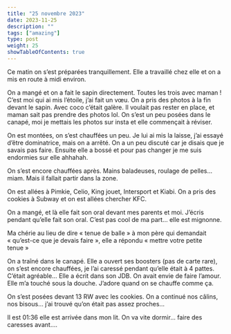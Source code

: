 ```yaml
---
title: "25 novembre 2023"
date: 2023-11-25
description: ""
tags: ["amazing"]
type: post
weight: 25
showTableOfContents: true
---
```


Ce matin on s’est préparées tranquillement. Elle a travaillé chez elle et on a mis en route à midi environ. 

On a mangé et on a fait le sapin directement. Toutes les trois avec maman ! C’est moi qui ai mis l’étoile, j’ai fait un vœu. On a pris des photos à la fin devant le sapin. Avec coco c’était galère. Il voulait pas rester en place, et maman sait pas prendre des photos lol. On s’est un peu posées dans le canapé, moi je mettais les photos sur insta et elle commençait à réviser. 

On est montées, on s’est chauffées un peu. Je lui ai mis la laisse, j’ai essayé d’être dominatrice, mais on a arrêté. On a un peu discuté car je disais que je savais pas faire. Ensuite elle a bossé et pour pas changer je me suis endormies sur elle ahhahah. 

On s’est encore chauffées après. Mains baladeuses, roulage de pelles… miam. Mais il fallait partir dans la zone. 

On est allées à Pimkie, Celio, King jouet, Intersport et Kiabi. On a pris des cookies à Subway et on est allées chercher KFC. 

On a mangé, et là elle fait son oral devant mes parents et moi. J’écris pendant qu’elle fait son oral. C’est pas cool de ma part… elle est mignonne. 

Ma chérie au lieu de dire « tenue de balle » à mon père qui demandait « qu’est-ce que je devais faire », elle a répondu « mettre votre petite tenue »

On a traîné dans le canapé. Elle a ouvert ses boosters (pas de carte rare), on s’est encore chauffées, je l’ai caressé pendant qu’elle était à 4 pattes. C’était agréable… Elle a écrit dans son JDB. On avait envie de faire l’amour. Elle m’a touché sous la douche. J’adore quand on se chauffe comme ça. 

On s’est posées devant 13 RW avec les cookies. On a continué nos câlins, nos bisous… j’ai trouvé qu’on était pas assez proches… 

Il est 01:36 elle est arrivée dans mon lit. On va vite dormir… faire des caresses avant….